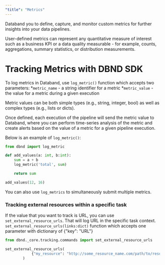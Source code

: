 ```yaml
---
"title": "Metrics"
---
```

Databand you to define, capture, and monitor custom metrics for further insights into your data pipelines.

User-defined metrics can represent any quantitative measure of interest such as a business KPI or a data quality measurable - for example, counts, aggregations, summary statistics, or distribution measurements.

# Tracking Metrics with DBND SDK

To log metrics in Databand, use `log_metric()` function which accepts two parameters:
*`metric_name` - a string identifier for a metric
*`metric_value` -  the value for a metric during a given execution

Metric values can be both simple types (e.g., string, integer, bool) as well as complex types (e.g., lists or dicts).

Once defined, each execution of the pipeline will send the metric value to Databand, where you can perform time-series analysis of the metric and create alerts based on the value of a metric for a given pipeline execution.

Below is an example of `log_metric()`:

```python
from dbnd import log_metric

def add_values(a: int, b:int):
    sum = a + b
    log_metric('total', sum)

    return sum

add_values(12, 16)
```

You can also use `log_metrics` to simultaneously submit multiple metrics.


### Tracking external resources within a specific task
If the value that you want to track is URL, you can use `set_external_resource_urls`. That will log URL in the specific task context.   `set_external_resource_urls(links:dict)` function which accepts one parameter with dictionary of {"key": "URL"}

```python
from dbnd._core.tracking.commands import set_external_resource_urls

set_external_resource_urls(
            {"my_resource": "http://some_resource_name.com/path/to/resource/123456789"}
        )
```